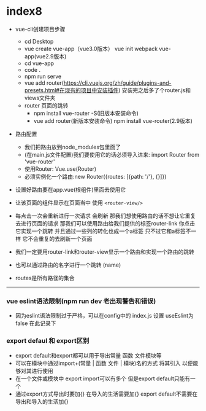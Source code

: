 # index8


- vue-cli创建项目步骤
  - cd Desktop
  - vue create vue-app（vue3.0版本）  vue init webpack vue-app(vue2.9版本)
  - cd vue-app
  - code .
  - npm run serve
  - vue add router(https://cli.vuejs.org/zh/guide/plugins-and-presets.html#在现有的项目中安装插件) 安装完之后多了个router.js和views文件夹
  - router 页面的跳转
    - npm install vue-router -S(旧版本安装命令)
    - vue add router(新版本安装命令)  npm install vue-router(2.9版本)


- 路由配置
  - 我们把路由放到node_modules包里面了
  - (在main.js文件配置)我们要使用它的话必须导入进来:  import Router from 'vue-router'    
  - 使用Router: Vue.use(Router)  
  - 必须实例化一个路由:new Router({routes: [{path: '/'}, {}]})


- 设置好路由要在app.vue(根组件)里面去使用它


- 让该页面的组件显示在页面当中 使用 `<router-view/>`
- 每点击一次会重新进行一次请求 会刷新 那我们想使用路由的话不想让它重复去进行页面的请求 那我们可以使用路由给我们提供的标签router-link 你点击它实现一个跳转 并且通过一些列的转化也成一个a标签 只不过它和a标签不一样 它不会重复的去刷新一个页面
- 我们一定要用router-link和router-view显示一个路由和实现一个路由的跳转


- 也可以通过路由的名字进行一个跳转  (name)


- routes是所有路径的集合




----




### vue eslint语法限制(npm run dev 老出现警告和错误)
- 因为eslint语法限制过于严格，可以在config中的 index.js 设置 useEslint为 false 在此记录下 


### export defaul 和 export区别
- export default和export都可以用于导出常量 函数 文件模块等
- 可以在模块中通过import+(常量 | 函数 文件 | 模块)名的方式 将其引入 以便能够对其进行使用
- 在一个文件或模块中 export import可以有多个 但是export default只能有一个  
- 通过export方式导出时要加{} 在导入的生活需要加{} export default不需要在导出和导入的生活加{}



